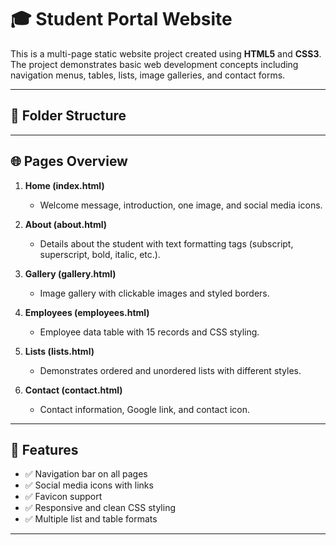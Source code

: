 # 🎓 Student Portal Website

This is a multi-page static website project created using **HTML5** and **CSS3**.  
The project demonstrates basic web development concepts including navigation menus, tables, lists, image galleries, and contact forms.

---

## 📂 Folder Structure

---

## 🌐 Pages Overview

1. **Home (index.html)**  
   - Welcome message, introduction, one image, and social media icons.

2. **About (about.html)**  
   - Details about the student with text formatting tags (subscript, superscript, bold, italic, etc.).

3. **Gallery (gallery.html)**  
   - Image gallery with clickable images and styled borders.

4. **Employees (employees.html)**  
   - Employee data table with 15 records and CSS styling.

5. **Lists (lists.html)**  
   - Demonstrates ordered and unordered lists with different styles.

6. **Contact (contact.html)**  
   - Contact information, Google link, and contact icon.

---

## 🎨 Features

- ✅ Navigation bar on all pages  
- ✅ Social media icons with links  
- ✅ Favicon support  
- ✅ Responsive and clean CSS styling  
- ✅ Multiple list and table formats  

---
